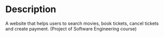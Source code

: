 # Description
A website that helps users to search movies, book tickets, cancel tickets and create payment. (Project of Software Engineering course)
